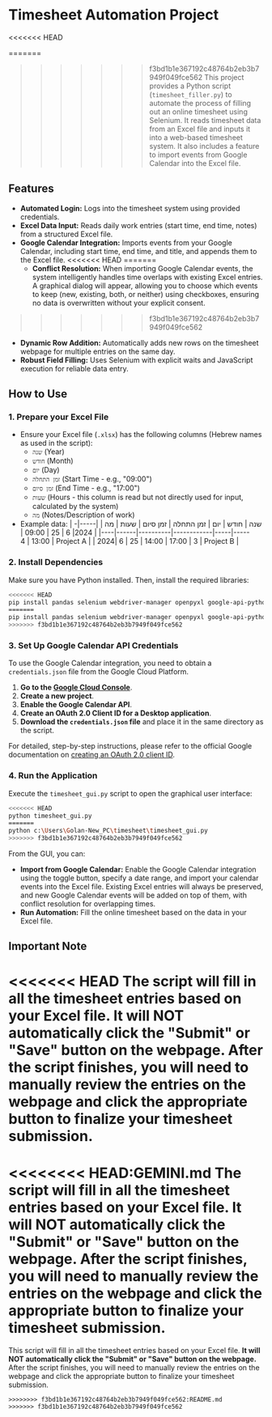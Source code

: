 # Timesheet Automation Project
<<<<<<< HEAD
 
=======

>>>>>>> f3bd1b1e367192c48764b2eb3b7949f049fce562
This project provides a Python script (`timesheet_filler.py`) to automate the process of filling out an online timesheet using Selenium. It reads timesheet data from an Excel file and inputs it into a web-based timesheet system. It also includes a feature to import events from Google Calendar into the Excel file.

## Features

*   **Automated Login:** Logs into the timesheet system using provided credentials.
*   **Excel Data Input:** Reads daily work entries (start time, end time, notes) from a structured Excel file.
*   **Google Calendar Integration:** Imports events from your Google Calendar, including start time, end time, and title, and appends them to the Excel file.
<<<<<<< HEAD
=======
    *   **Conflict Resolution:** When importing Google Calendar events, the system intelligently handles time overlaps with existing Excel entries. A graphical dialog will appear, allowing you to choose which events to keep (new, existing, both, or neither) using checkboxes, ensuring no data is overwritten without your explicit consent.
>>>>>>> f3bd1b1e367192c48764b2eb3b7949f049fce562
*   **Dynamic Row Addition:** Automatically adds new rows on the timesheet webpage for multiple entries on the same day.
*   **Robust Field Filling:** Uses Selenium with explicit waits and JavaScript execution for reliable data entry.

## How to Use

### 1. Prepare your Excel File

*   Ensure your Excel file (`.xlsx`) has the following columns (Hebrew names as used in the script):
    *   `שנה` (Year)
    *   `חודש` (Month)
    *   `יום` (Day)
    *   `זמן התחלה` (Start Time - e.g., "09:00")
    *   `זמן סיום` (End Time - e.g., "17:00")
    *   `שעות` (Hours - this column is read but not directly used for input, calculated by the system)
    *   `מה` (Notes/Description of work)
*   Example data:
    | שנה | חודש | יום | זמן התחלה | זמן סיום | שעות | מה |
    |-----|------|-----|------------|----------|------|----|
    | 2024| 6    | 25  | 09:00      | 13:00    | 4    | Project A |
    | 2024| 6    | 25  | 14:00      | 17:00    | 3    | Project B |

### 2. Install Dependencies

Make sure you have Python installed. Then, install the required libraries:
```bash
<<<<<<< HEAD
pip install pandas selenium webdriver-manager openpyxl google-api-python-client google-auth-httplib2 google-auth-oauthlib customtkinter
=======
pip install pandas selenium webdriver-manager openpyxl google-api-python-client google-auth-httplib2 google-auth-oauthlib
>>>>>>> f3bd1b1e367192c48764b2eb3b7949f049fce562
```

### 3. Set Up Google Calendar API Credentials

To use the Google Calendar integration, you need to obtain a `credentials.json` file from the Google Cloud Platform.

1.  **Go to the [Google Cloud Console](https://console.cloud.google.com/)**.
2.  **Create a new project**.
3.  **Enable the Google Calendar API**.
4.  **Create an OAuth 2.0 Client ID for a Desktop application**.
5.  **Download the `credentials.json` file** and place it in the same directory as the script.

For detailed, step-by-step instructions, please refer to the official Google documentation on [creating an OAuth 2.0 client ID](https://developers.google.com/workspace/guides/create-credentials).

### 4. Run the Application

Execute the `timesheet_gui.py` script to open the graphical user interface:

```bash
<<<<<<< HEAD
python timesheet_gui.py
=======
python c:\Users\Golan-New_PC\timesheet\timesheet_gui.py
>>>>>>> f3bd1b1e367192c48764b2eb3b7949f049fce562
```

From the GUI, you can:
*   **Import from Google Calendar:** Enable the Google Calendar integration using the toggle button, specify a date range, and import your calendar events into the Excel file. Existing Excel entries will always be preserved, and new Google Calendar events will be added on top of them, with conflict resolution for overlapping times.
*   **Run Automation:** Fill the online timesheet based on the data in your Excel file.

## Important Note

<<<<<<< HEAD
The script will fill in all the timesheet entries based on your Excel file. **It will NOT automatically click the "Submit" or "Save" button on the webpage.** After the script finishes, you will need to manually review the entries on the webpage and click the appropriate button to finalize your timesheet submission.
=======
<<<<<<<< HEAD:GEMINI.md
The script will fill in all the timesheet entries based on your Excel file. **It will NOT automatically click the "Submit" or "Save" button on the webpage.** After the script finishes, you will need to manually review the entries on the webpage and click the appropriate button to finalize your timesheet submission.
========
This script will fill in all the timesheet entries based on your Excel file. **It will NOT automatically click the "Submit" or "Save" button on the webpage.** After the script finishes, you will need to manually review the entries on the webpage and click the appropriate button to finalize your timesheet submission.

```
>>>>>>>> f3bd1b1e367192c48764b2eb3b7949f049fce562:README.md
>>>>>>> f3bd1b1e367192c48764b2eb3b7949f049fce562
